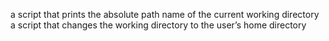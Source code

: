 a script that prints the absolute path name of the current working directory
a script that changes the working directory to the user’s home directory
